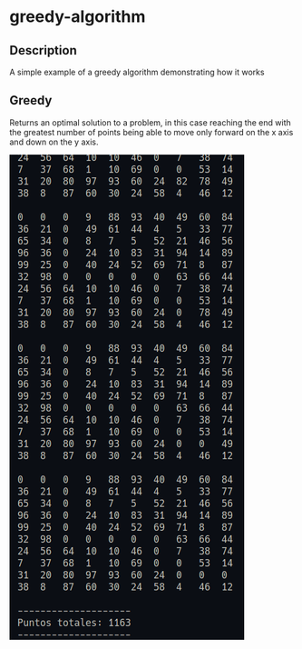 # greedy-algorithm

## Description
A simple example of a greedy algorithm demonstrating how it works

## Greedy
Returns an optimal solution to a problem, in this case reaching the end with the greatest number of points being able to move only forward on the x axis and down on the y axis.

![greedy](https://github.com/gogapy/greedy-algorithm/blob/main/greedy-output-screen.png?raw=true)
